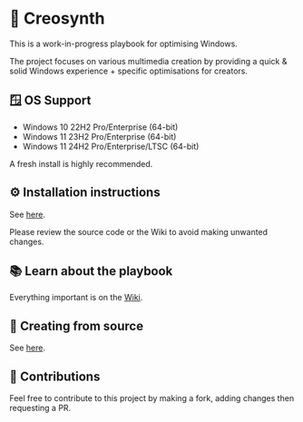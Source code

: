 # 🤖 Creosynth
This is a work-in-progress playbook for optimising Windows. 

The project focuses on various multimedia creation by providing a quick & solid Windows experience + specific optimisations for creators.

## 🪟 OS Support
- Windows 10 22H2 Pro/Enterprise (64-bit)
- Windows 11 23H2 Pro/Enterprise (64-bit)
- Windows 11 24H2 Pro/Enterprise/LTSC (64-bit)

A fresh install is highly recommended.

## ⚙️ Installation instructions
See [here](https://github.com/mewostick/Creosynth/wiki/Playbook-installation).

Please review the source code or the Wiki to avoid making unwanted changes.

## 📚 Learn about the playbook
Everything important is on the [Wiki](https://github.com/mewostick/Creosynth/wiki).

## 👀 Creating from source
See [here](https://github.com/mewostick/Creosynth/tree/main/playbook).

## 🔨 Contributions
Feel free to contribute to this project by making a fork, adding changes then requesting a PR.